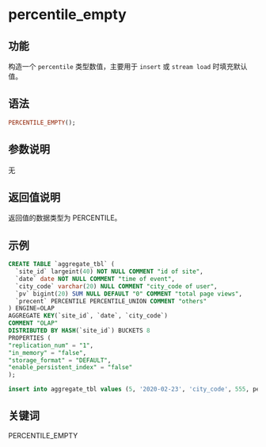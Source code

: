 # percentile_empty

## 功能

构造一个 `percentile` 类型数值，主要用于 `insert` 或 `stream load` 时填充默认值。

## 语法

```Haskell
PERCENTILE_EMPTY();
```

## 参数说明

无

## 返回值说明

返回值的数据类型为 PERCENTILE。

## 示例

```sql
CREATE TABLE `aggregate_tbl` (
  `site_id` largeint(40) NOT NULL COMMENT "id of site",
  `date` date NOT NULL COMMENT "time of event",
  `city_code` varchar(20) NULL COMMENT "city_code of user",
  `pv` bigint(20) SUM NULL DEFAULT "0" COMMENT "total page views",
  `precent` PERCENTILE PERCENTILE_UNION COMMENT "others"
) ENGINE=OLAP
AGGREGATE KEY(`site_id`, `date`, `city_code`)
COMMENT "OLAP"
DISTRIBUTED BY HASH(`site_id`) BUCKETS 8
PROPERTIES (
"replication_num" = "1",
"in_memory" = "false",
"storage_format" = "DEFAULT",
"enable_persistent_index" = "false"
);

insert into aggregate_tbl values (5, '2020-02-23', 'city_code', 555, percentile_empty());
```

## 关键词

PERCENTILE_EMPTY
